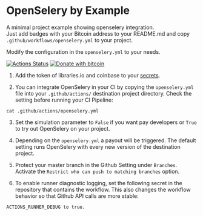 # OpenSelery by Example
A minimal project example showing openselery integration.    
Just add badges with your Bitcoin address to your README.md and copy `.github/workflows/openselery.yml` to your project.    

Modify the configuration in the `openselery.yml` to your needs.  

[![Actions Status](https://github.com/protontypes/seleryexample/workflows/openselery/badge.svg)](https://github.com/protontypes/seleryexample/actions)
[![Donate with bitcoin](https://en.cryptobadges.io/badge/small/3PVdiyLPR7MgaeFRJLW9mfuESZS2aAPX9w)](https://en.cryptobadges.io/donate/3PVdiyLPR7MgaeFRJLW9mfuESZS2aAPX9w)     
 
1. Add the token of libraries.io and coinbase to your [secrets](https://help.github.com/en/actions/configuring-and-managing-workflows/creating-and-storing-encrypted-secrets).

2. You can integrate OpenSelery in your CI by copying the `openselery.yml` file into your `.github/actions/` destination project directory. Check the setting before running your CI Pipeline:

  ```
  cat .github/actions/openselery.yml 
  ```
3. Set the simulation parameter to `False` if you want pay developers or `True` to try out OpenSelery on your project.

4. Depending on the `openselery.yml` a payout will be triggered. The default setting runs OpenSelery with every new version of the destination project. 

5. Protect your master branch in the Github Setting under `Branches`. Activate the `Restrict who can push to matching branches` option. 

6. To enable runner diagnostic logging, set the following secret in the repository that contains the workflow.
This also changes the workflow behavior so that Github API calls are more stable:
```
ACTIONS_RUNNER_DEBUG to true. 
```

